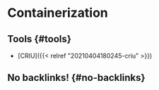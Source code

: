 # Containerization


## Tools {#tools}

-   [CRIU]({{< relref "20210404180245-criu" >}})


## No backlinks! {#no-backlinks}
